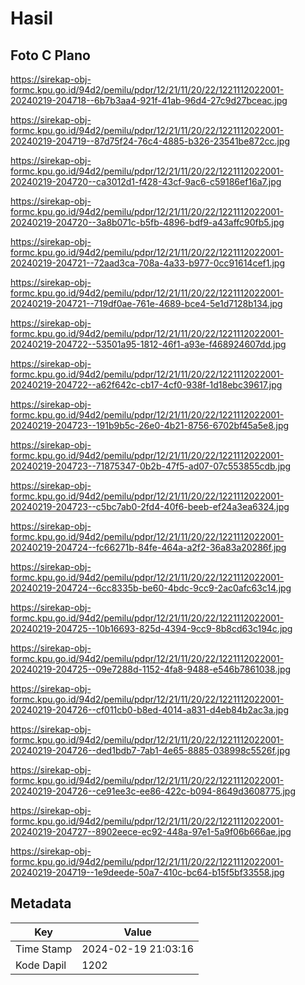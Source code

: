 # Hasil

## Foto C Plano

https://sirekap-obj-formc.kpu.go.id/94d2/pemilu/pdpr/12/21/11/20/22/1221112022001-20240219-204718--6b7b3aa4-921f-41ab-96d4-27c9d27bceac.jpg

https://sirekap-obj-formc.kpu.go.id/94d2/pemilu/pdpr/12/21/11/20/22/1221112022001-20240219-204719--87d75f24-76c4-4885-b326-23541be872cc.jpg

https://sirekap-obj-formc.kpu.go.id/94d2/pemilu/pdpr/12/21/11/20/22/1221112022001-20240219-204720--ca3012d1-f428-43cf-9ac6-c59186ef16a7.jpg

https://sirekap-obj-formc.kpu.go.id/94d2/pemilu/pdpr/12/21/11/20/22/1221112022001-20240219-204720--3a8b071c-b5fb-4896-bdf9-a43affc90fb5.jpg

https://sirekap-obj-formc.kpu.go.id/94d2/pemilu/pdpr/12/21/11/20/22/1221112022001-20240219-204721--72aad3ca-708a-4a33-b977-0cc91614cef1.jpg

https://sirekap-obj-formc.kpu.go.id/94d2/pemilu/pdpr/12/21/11/20/22/1221112022001-20240219-204721--719df0ae-761e-4689-bce4-5e1d7128b134.jpg

https://sirekap-obj-formc.kpu.go.id/94d2/pemilu/pdpr/12/21/11/20/22/1221112022001-20240219-204722--53501a95-1812-46f1-a93e-f468924607dd.jpg

https://sirekap-obj-formc.kpu.go.id/94d2/pemilu/pdpr/12/21/11/20/22/1221112022001-20240219-204722--a62f642c-cb17-4cf0-938f-1d18ebc39617.jpg

https://sirekap-obj-formc.kpu.go.id/94d2/pemilu/pdpr/12/21/11/20/22/1221112022001-20240219-204723--191b9b5c-26e0-4b21-8756-6702bf45a5e8.jpg

https://sirekap-obj-formc.kpu.go.id/94d2/pemilu/pdpr/12/21/11/20/22/1221112022001-20240219-204723--71875347-0b2b-47f5-ad07-07c553855cdb.jpg

https://sirekap-obj-formc.kpu.go.id/94d2/pemilu/pdpr/12/21/11/20/22/1221112022001-20240219-204723--c5bc7ab0-2fd4-40f6-beeb-ef24a3ea6324.jpg

https://sirekap-obj-formc.kpu.go.id/94d2/pemilu/pdpr/12/21/11/20/22/1221112022001-20240219-204724--fc66271b-84fe-464a-a2f2-36a83a20286f.jpg

https://sirekap-obj-formc.kpu.go.id/94d2/pemilu/pdpr/12/21/11/20/22/1221112022001-20240219-204724--6cc8335b-be60-4bdc-9cc9-2ac0afc63c14.jpg

https://sirekap-obj-formc.kpu.go.id/94d2/pemilu/pdpr/12/21/11/20/22/1221112022001-20240219-204725--10b16693-825d-4394-9cc9-8b8cd63c194c.jpg

https://sirekap-obj-formc.kpu.go.id/94d2/pemilu/pdpr/12/21/11/20/22/1221112022001-20240219-204725--09e7288d-1152-4fa8-9488-e546b7861038.jpg

https://sirekap-obj-formc.kpu.go.id/94d2/pemilu/pdpr/12/21/11/20/22/1221112022001-20240219-204726--cf011cb0-b8ed-4014-a831-d4eb84b2ac3a.jpg

https://sirekap-obj-formc.kpu.go.id/94d2/pemilu/pdpr/12/21/11/20/22/1221112022001-20240219-204726--ded1bdb7-7ab1-4e65-8885-038998c5526f.jpg

https://sirekap-obj-formc.kpu.go.id/94d2/pemilu/pdpr/12/21/11/20/22/1221112022001-20240219-204726--ce91ee3c-ee86-422c-b094-8649d3608775.jpg

https://sirekap-obj-formc.kpu.go.id/94d2/pemilu/pdpr/12/21/11/20/22/1221112022001-20240219-204727--8902eece-ec92-448a-97e1-5a9f06b666ae.jpg

https://sirekap-obj-formc.kpu.go.id/94d2/pemilu/pdpr/12/21/11/20/22/1221112022001-20240219-204719--1e9deede-50a7-410c-bc64-b15f5bf33558.jpg


## Metadata

| Key        | Value               |
| ---------- | ------------------- |
| Time Stamp | 2024-02-19 21:03:16 |
| Kode Dapil | 1202                |



